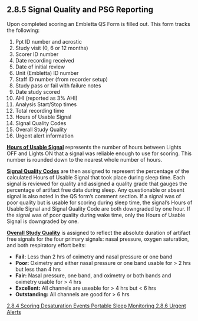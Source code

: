 ## 2.8.5 Signal Quality and PSG Reporting

Upon completed scoring an Embletta QS Form is filled out.  This form tracks the following:

1. Ppt ID number and acrostic
2. Study visit (0, 6 or 12 months)
3. Scorer ID number
4. Date recording received
5. Date of initial review
6. Unit (Embletta) ID number
7. Staff ID number (from recorder setup)
8. Study pass or fail with failure notes
9. Date study scored
10. AHI (reported as 3% AHI)
11. Analysis Start/Stop times
12. Total recording time
13. Hours of Usable Signal
14. Signal Quality Codes
15. Overall Study Quality
16. Urgent alert information

**<u>Hours of Usable Signal</u>** represents the number of hours between Lights OFF and Lights ON that a signal was reliable enough to use for scoring. This number is rounded down to the nearest whole number of hours.

**<u>Signal Quality Codes</u>** are then assigned to represent the percentage of the calculated Hours of Usable Signal that took place during sleep time. Each signal is reviewed for quality and assigned a quality grade that gauges the percentage of artifact free data during sleep.  Any questionable or absent signal is also noted in the QS form’s comment section. If a signal was of poor quality but is usable for scoring during sleep time, the signal’s Hours of Usable Signal and Signal Quality Code are both downgraded by one hour. If the signal was of poor quality during wake time, only the Hours of Usable Signal is downgraded by one.

**<u>Overall Study Quality</u>** is assigned to reflect the absolute duration of artifact free signals for the four primary signals: nasal pressure, oxygen saturation, and both respiratory effort belts:

 * **Fail:**  Less than 2 hrs of oximetry and nasal pressure or one band
 * **Poor:**  Oximetry and either nasal pressure or one band usable for > 2 hrs but less than 4 hrs
 * **Fair:**  Nasal pressure, one band, and oximetry or both bands and oximetry usable for > 4 hrs
 * **Excellent:**  All channels are useable for > 4 hrs but < 6 hrs
 * **Outstanding:**  All channels are good for > 6 hrs


<div class="center">
<div class="btn-group">
  <a href=":pages_path:/manuals/portable-sleep-monitoring/2-08-04-scoring-desat-events.md" class="btn btn-default">
    <span class="glyphicon glyphicon-chevron-left"></span>
    2.8.4 Scoring Desaturation Events
  </a>

  <a href=":pages_path:/manuals/portable-sleep-monitoring" class="btn btn-default">
    <span class="glyphicon glyphicon-chevron-up"></span>
    Portable Sleep Monitoring
  </a>

  <a href=":pages_path:/manuals/portable-sleep-monitoring/2-08-06-urgent-alerts.md" class="btn btn-success">
    2.8.6 Urgent Alerts
    <span class="glyphicon glyphicon-chevron-right"></span>
  </a>
</div>
</div>
